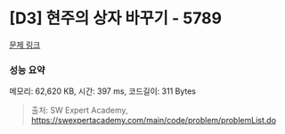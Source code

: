 # [D3] 현주의 상자 바꾸기 - 5789 

[문제 링크](https://swexpertacademy.com/main/code/problem/problemDetail.do?contestProbId=AWYygN36Qn8DFAVm) 

### 성능 요약

메모리: 62,620 KB, 시간: 397 ms, 코드길이: 311 Bytes



> 출처: SW Expert Academy, https://swexpertacademy.com/main/code/problem/problemList.do
